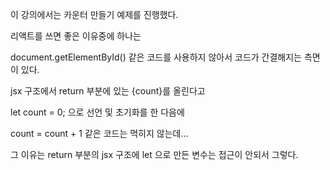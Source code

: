 이 강의에서는 카운터 만들기 예제를 진행했다.

리액트를 쓰면 좋은 이유중에 하나는

document.getElementById() 같은 코드를 사용하지 않아서 코드가 간결해지는 측면이 있다.

jsx 구조에서 return 부분에 있는 {count}를 올린다고

let count = 0; 으로 선언 및 초기화를 한 다음에

count = count + 1 같은 코드는 먹히지 않는데...

그 이유는 return 부분의 jsx 구조에 let 으로 만든 변수는 접근이 안되서 그렇다.

